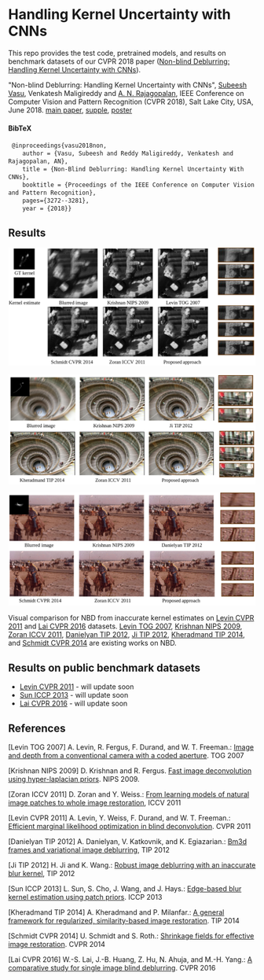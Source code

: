 # Handling Kernel Uncertainty with CNNs

This repo provides the test code, pretrained models, and results on benchmark datasets of our CVPR 2018 paper ([Non-blind Deblurring: Handling Kernel Uncertainty with CNNs](https://drive.google.com/file/d/1htYVSTXJ60ChPUWjsCHblS22IWlwMitX/view)).


"Non-blind Deblurring: Handling Kernel Uncertainty with CNNs", [Subeesh Vasu](https://subeeshvasu.github.io), Venkatesh Maligireddy and [A. N. Rajagopalan](http://www.ee.iitm.ac.in/~raju/), IEEE Conference on Computer Vision and Pattern Recognition (CVPR 2018), Salt Lake City, USA, June 2018. [main paper](https://drive.google.com/file/d/1htYVSTXJ60ChPUWjsCHblS22IWlwMitX/view), [supple](https://drive.google.com/file/d/1xtWUoh4qm4rX1W8gZ7BaA8HFTy5CTBNC/view), [poster](https://drive.google.com/file/d/1uhhrceerogugU0cAdG79AoyWhSSGZxcW/view)

#### BibTeX

 
     @inproceedings{vasu2018non,
        author = {Vasu, Subeesh and Reddy Maligireddy, Venkatesh and Rajagopalan, AN},
        title = {Non-Blind Deblurring: Handling Kernel Uncertainty With CNNs},
        booktitle = {Proceedings of the IEEE Conference on Computer Vision and Pattern Recognition},
        pages={3272--3281},
        year = {2018}}
## Results     
<p align="center">
<img src="images/nbd_syntheg_levin.png">
</p>

<p align="center">
<img src="images/nbd_syntheg_lai.png">
</p>

<p align="center">
<img src="images/nbd_realeg_lai.png">
</p>

Visual comparison for NBD from inaccurate kernel estimates on [Levin CVPR 2011](http://webee.technion.ac.il/people/anat.levin/papers/deconvLevinEtalCVPR11.pdf) and [Lai CVPR 2016](http://vllab.ucmerced.edu/wlai24/cvpr16_deblur_study/) datasets. [Levin TOG 2007](https://groups.csail.mit.edu/graphics/CodedAperture/), [Krishnan NIPS 2009](https://dilipkay.wordpress.com/fast-deconvolution/), [Zoran ICCV 2011](https://people.csail.mit.edu/danielzoran/EPLLICCVCameraReady.pdf), [Danielyan TIP 2012](https://www.cs.tut.fi/~foi/GCF-BM3D/BM3DframesDeblur-Danielyan.pdf), [Ji TIP 2012](http://www.math.nus.edu.sg/~matjh/download/robust_deblur/TIP_2012_deblur.pdf), [Kheradmand TIP 2014](https://ieeexplore.ieee.org/document/6918453/), and [Schmidt CVPR 2014](http://research.uweschmidt.org/pubs/cvpr14schmidt.pdf) are existing works on NBD.

## Results on public benchmark datasets

- [Levin CVPR 2011]() - will update soon
- [Sun ICCP 2013]() - will update soon
- [Lai CVPR 2016]() - will update soon

## References

[Levin TOG 2007] A. Levin, R. Fergus, F. Durand, and W. T. Freeman.: [Image and depth from a conventional camera with a coded aperture](https://groups.csail.mit.edu/graphics/CodedAperture/). TOG 2007

[Krishnan NIPS 2009] D. Krishnan and R. Fergus. [Fast image deconvolution using hyper-laplacian priors](https://dilipkay.wordpress.com/fast-deconvolution/). NIPS 2009.

[Zoran ICCV 2011] D. Zoran and Y. Weiss.: [From learning models of natural image patches to whole image restoration](https://people.csail.mit.edu/danielzoran/EPLLICCVCameraReady.pdf), ICCV 2011

[Levin CVPR 2011] A. Levin, Y. Weiss, F. Durand, and W. T. Freeman.: [Efficient marginal likelihood optimization in blind deconvolution](http://webee.technion.ac.il/people/anat.levin/papers/deconvLevinEtalCVPR11.pdf). CVPR 2011

[Danielyan TIP 2012] A. Danielyan, V. Katkovnik, and K. Egiazarian.: [Bm3d frames and variational image deblurring](https://www.cs.tut.fi/~foi/GCF-BM3D/BM3DframesDeblur-Danielyan.pdf), TIP 2012

[Ji TIP 2012] H. Ji and K. Wang.: [Robust image deblurring with an inaccurate blur kernel](http://www.math.nus.edu.sg/~matjh/download/robust_deblur/TIP_2012_deblur.pdf), TIP 2012

[Sun ICCP 2013] L. Sun, S. Cho, J. Wang, and J. Hays.: [Edge-based blur kernel estimation using patch priors](http://cs.brown.edu/~lbsun/deblur2013/deblur2013iccp.html). ICCP 2013

[Kheradmand TIP 2014] A. Kheradmand and P. Milanfar.: [A general framework for regularized, similarity-based image restoration](https://ieeexplore.ieee.org/document/6918453/). TIP 2014

[Schmidt CVPR 2014] U. Schmidt and S. Roth.: [Shrinkage fields for effective image restoration](http://research.uweschmidt.org/pubs/cvpr14schmidt.pdf). CVPR 2014

[Lai CVPR 2016] W.-S. Lai, J.-B. Huang, Z. Hu, N. Ahuja, and M.-H. Yang.: [A comparative study for single image blind deblurring](http://vllab.ucmerced.edu/wlai24/cvpr16_deblur_study/). CVPR 2016








